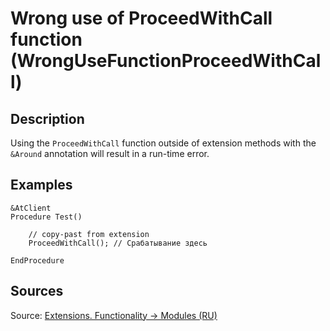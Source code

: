 # Wrong use of ProceedWithCall function (WrongUseFunctionProceedWithCall)

<!-- Блоки выше заполняются автоматически, не трогать -->
## Description
<!-- Описание диагностики заполняется вручную. Необходимо понятным языком описать смысл и схему работу -->

Using the `ProceedWithCall` function outside of extension methods with the `&Around` annotation will result in a run-time error.

## Examples
<!-- В данном разделе приводятся примеры, на которые диагностика срабатывает, а также можно привести пример, как можно исправить ситуацию -->

```bsl
&AtClient
Procedure Test()

    // copy-past from extension
    ProceedWithCall(); // Срабатывание здесь

EndProcedure
```

## Sources
<!-- Необходимо указывать ссылки на все источники, из которых почерпнута информация для создания диагностики -->

Source: [Extensions. Functionality -> Modules (RU)](https://its.1c.ru/db/pubextensions#content:54:1)
